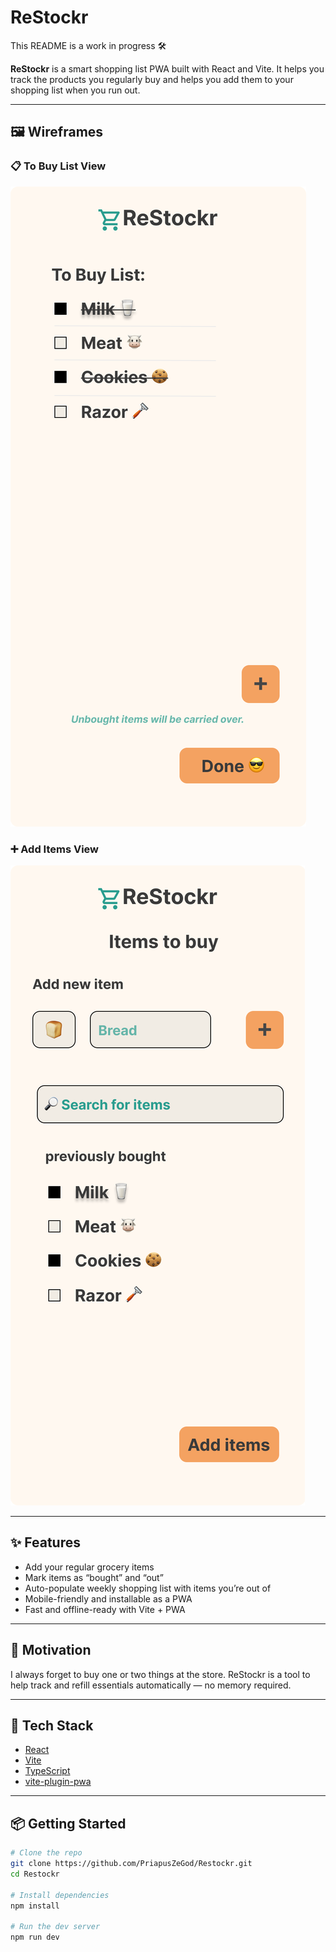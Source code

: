 # ReStockr

This README is a work in progress 🛠️

**ReStockr** is a smart shopping list PWA built with React and Vite. It helps you track the products you regularly buy and helps you add them to your shopping list when you run out.

---

## 🖼️ Wireframes

### 📋 To Buy List View
![To Buy List](./UX/Figma/WireFrames/Buy_Items_View.png)

### ➕ Add Items View
![Add Items](./UX/Figma/WireFrames/Add_Items_View.png)


---

## ✨ Features

- Add your regular grocery items
- Mark items as “bought” and “out”
- Auto-populate weekly shopping list with items you’re out of
- Mobile-friendly and installable as a PWA
- Fast and offline-ready with Vite + PWA

---

## 🧠 Motivation

I always forget to buy one or two things at the store. ReStockr is a tool to help track and refill essentials automatically — no memory required.

---

## 🚀 Tech Stack

- [React](https://reactjs.org/)
- [Vite](https://vitejs.dev/)
- [TypeScript](https://www.typescriptlang.org/)
- [vite-plugin-pwa](https://vite-pwa-org.netlify.app/)

---

## 📦 Getting Started

```bash
# Clone the repo
git clone https://github.com/PriapusZeGod/Restockr.git
cd Restockr

# Install dependencies
npm install

# Run the dev server
npm run dev
